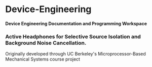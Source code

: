 # Device-Engineering


#### Device Engineering Documentation and Programming Workspace

### Active Headphones for Selective Source Isolation and Background Noise Cancellation. 
Originally developed through UC Berkeley's Microprocessor-Based Mechanical Systems course project
